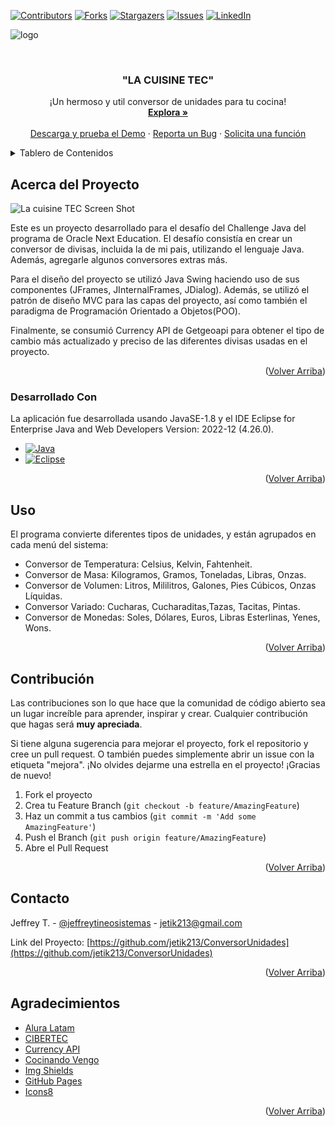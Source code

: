 <!-- Improved compatibility of Volver Arriba link: See: https://github.com/jetik213/ConversorUnidades/pull/73 -->
<a name="readme-top"></a>
<!--
*** Thanks for checking out the Best-README-Template. If you have a suggestion
*** that would make this better, please fork the repo and create a pull request
*** or simply open an issue with the tag "enhancement".
*** Don't forget to give the project a star!
*** Thanks again! Now go create something AMAZING! :D
-->



<!-- PROJECT SHIELDS -->
<!--
*** I'm using markdown "reference style" links for readability.
*** Reference links are enclosed in brackets [ ] instead of parentheses ( ).
*** See the bottom of this document for the declaration of the reference variables
*** for contributors-url, forks-url, etc. This is an optional, concise syntax you may use.
*** https://www.markdownguide.org/basic-syntax/#reference-style-links
-->
[![Contributors][contributors-shield]][contributors-url]
[![Forks][forks-shield]][forks-url]
[![Stargazers][stars-shield]][stars-url]
[![Issues][issues-shield]][issues-url]
[![LinkedIn][linkedin-shield]][linkedin-url]

![logo](https://github.com/jetik213/ConversorUnidades/assets/88569528/c8108878-fe95-45b0-8521-f51348dd58d4)

<!-- PROJECT LOGO -->
<br />
<div align="center">  
  <h3 align="center">"LA CUISINE TEC"</h3>
  <p align="center">
    ¡Un hermoso y util conversor de unidades para tu cocina!
    <br />
    <a href="https://github.com/jetik213/ConversorUnidades"><strong>Explora »</strong></a>
    <br />
    <br />
    <a href="https://github.com/jetik213/ConversorUnidades">Descarga y prueba el Demo</a>
    ·
    <a href="https://github.com/jetik213/ConversorUnidades/issues">Reporta un Bug</a>
    ·
    <a href="https://github.com/jetik213/ConversorUnidades/issues">Solicita una función</a>
  </p>
</div>



<!-- TABLE OF CONTENTS -->
<details>
  <summary>Tablero de Contenidos</summary>
  <ol>
    <li>
      <a href="#acerca-del-proyecto">Acerca del Proyecto</a>
      <ul>
        <li><a href="#desarrollado-con">Desarrollado Con</a></li>
      </ul>
    </li>
    <li><a href="#uso">Uso</a></li>
    <li><a href="#contribucion">Contribución</a></li>
    <li><a href="#contacto">Contacto</a></li>
    <li><a href="#agradecimientos">Agradecimientos</a></li>
  </ol>
</details>



<!-- ABOUT THE PROJECT -->
## Acerca del Proyecto
![La cuisine TEC Screen Shot](https://github.com/jetik213/ConversorUnidades/assets/88569528/fe999529-5a63-46b5-b56c-86bcb9d9370a)

Este es un proyecto desarrollado para el desafío del Challenge Java del programa de Oracle Next Education. El desafío consistía en crear un conversor de divisas, incluida la de mi pais, utilizando el lenguaje Java. Además, agregarle algunos conversores extras más.

Para el diseño del proyecto se utilizó Java Swing haciendo uso de sus componentes (JFrames, JInternalFrames, JDialog). Además, se utilizó el patrón de diseño MVC para las capas del proyecto, así como también el paradigma de Programación Orientado a Objetos(POO).

Finalmente, se consumió Currency API de Getgeoapi para obtener el tipo de cambio más actualizado y preciso de las diferentes divisas usadas en el proyecto.

<p align="right">(<a href="#readme-top">Volver Arriba</a>)</p>



### Desarrollado Con

La aplicación fue desarrollada usando JavaSE-1.8 y el IDE Eclipse for Enterprise Java and Web Developers Version: 2022-12 (4.26.0).

* [![Java][Java.com]][Java-url]
* [![Eclipse][Eclipse.org]][Eclipse-url]

<p align="right">(<a href="#readme-top">Volver Arriba</a>)</p>

<!-- USAGE EXAMPLES -->
## Uso

El programa convierte diferentes tipos de unidades, y están agrupados en cada menú del sistema:
* Conversor de Temperatura: Celsius, Kelvin, Fahtenheit.
* Conversor de Masa: Kilogramos, Gramos, Toneladas, Libras, Onzas.
* Conversor de Volumen: Litros, Mililitros, Galones, Pies Cúbicos, Onzas Líquidas.
* Conversor Variado: Cucharas, Cucharaditas,Tazas, Tacitas, Pintas.
* Conversor de Monedas: Soles, Dólares, Euros, Libras Esterlinas, Yenes, Wons.

<p align="right">(<a href="#readme-top">Volver Arriba</a>)</p>

<!-- CONTRIBUTING -->
## Contribución

Las contribuciones son lo que hace que la comunidad de código abierto sea un lugar increíble para aprender, inspirar y crear. Cualquier contribución que hagas será **muy apreciada**.

Si tiene alguna sugerencia para mejorar el proyecto, fork el repositorio y cree un pull request. O también puedes simplemente abrir un issue con la etiqueta "mejora".
¡No olvides dejarme una estrella en el proyecto! ¡Gracias de nuevo!

1. Fork el proyecto
2. Crea tu Feature Branch (`git checkout -b feature/AmazingFeature`)
3. Haz un commit a tus cambios (`git commit -m 'Add some AmazingFeature'`)
4. Push el Branch (`git push origin feature/AmazingFeature`)
5. Abre el Pull Request

<p align="right">(<a href="#readme-top">Volver Arriba</a>)</p>

<!-- CONTACT -->
## Contacto

Jeffrey T. - [@jeffreytineosistemas](https://www.linkedin.com/in/jeffreytineosistemas/) - jetik213@gmail.com

Link del Proyecto: [https://github.com/jetik213/ConversorUnidades](https://github.com/jetik213/ConversorUnidades)

<p align="right">(<a href="#readme-top">Volver Arriba</a>)</p>



<!-- ACKNOWLEDGMENTS -->
## Agradecimientos

* [Alura Latam](https://www.aluracursos.com/)
* [CIBERTEC](https://www.cibertec.edu.pe/)
* [Currency API](https://currency.getgeoapi.com/)
* [Cocinando Vengo](https://www.cocinandovengo.com/conversor-unidades/)
* [Img Shields](https://shields.io)
* [GitHub Pages](https://pages.github.com)
* [Icons8](https://icons8.com/)

<p align="right">(<a href="#readme-top">Volver Arriba</a>)</p>



<!-- MARKDOWN LINKS & IMAGES -->
<!-- https://www.markdownguide.org/basic-syntax/#reference-style-links -->
[contributors-shield]: https://img.shields.io/github/contributors/jetik213/ConversorUnidades.svg?style=for-the-badge
[contributors-url]: https://github.com/jetik213/ConversorUnidades/graphs/contributors
[forks-shield]: https://img.shields.io/github/forks/jetik213/ConversorUnidades.svg?style=for-the-badge
[forks-url]: https://github.com/jetik213/ConversorUnidades/network/members
[stars-shield]: https://img.shields.io/github/stars/jetik213/ConversorUnidades.svg?style=for-the-badge
[stars-url]: https://github.com/jetik213/ConversorUnidades/stargazers
[issues-shield]: https://img.shields.io/github/issues/jetik213/ConversorUnidades.svg?style=for-the-badge
[issues-url]: https://github.com/jetik213/ConversorUnidades/issues
[license-shield]: https://img.shields.io/github/license/jetik213/ConversorUnidades.svg?style=for-the-badge
[license-url]: https://github.com/jetik213/ConversorUnidades/blob/master/LICENSE.txt
[linkedin-shield]: https://img.shields.io/badge/-LinkedIn-black.svg?style=for-the-badge&logo=linkedin&colorB=555
[linkedin-url]: https://linkedin.com/in/jeffreytineosistemas/
[product-screenshot]: images/screenshot.png
[Next.js]: https://img.shields.io/badge/next.js-000000?style=for-the-badge&logo=nextdotjs&logoColor=white
[Next-url]: https://nextjs.org/
[React.js]: https://img.shields.io/badge/React-20232A?style=for-the-badge&logo=react&logoColor=61DAFB
[React-url]: https://reactjs.org/
[Vue.js]: https://img.shields.io/badge/Vue.js-35495E?style=for-the-badge&logo=vuedotjs&logoColor=4FC08D
[Vue-url]: https://vuejs.org/
[Angular.io]: https://img.shields.io/badge/Angular-DD0031?style=for-the-badge&logo=angular&logoColor=white
[Angular-url]: https://angular.io/
[Svelte.dev]: https://img.shields.io/badge/Svelte-4A4A55?style=for-the-badge&logo=svelte&logoColor=FF3E00
[Svelte-url]: https://svelte.dev/
[Laravel.com]: https://img.shields.io/badge/Laravel-FF2D20?style=for-the-badge&logo=laravel&logoColor=white
[Laravel-url]: https://laravel.com
[Bootstrap.com]: https://img.shields.io/badge/Bootstrap-563D7C?style=for-the-badge&logo=bootstrap&logoColor=white
[Bootstrap-url]: https://getbootstrap.com
[JQuery.com]: https://img.shields.io/badge/jQuery-0769AD?style=for-the-badge&logo=jquery&logoColor=white
[JQuery-url]: https://jquery.com
[Java.com]: https://img.shields.io/badge/Java-ED8B00?style=for-the-badge&logo=openjdk&logoColor=white
[Java-url]: https://java.com
[Eclipse.org]: https://img.shields.io/badge/Eclipse-2C2255?style=for-the-badge&logo=eclipse&logoColor=white
[Eclipse-url]: https://eclipse.org
